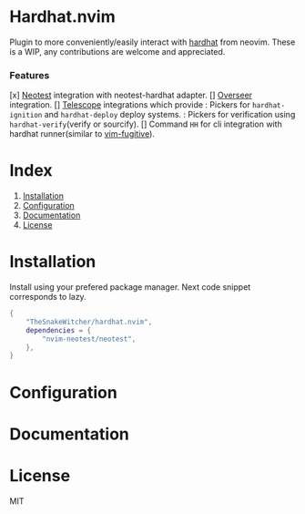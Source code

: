 # Hardhat.nvim


Plugin to more conveniently/easily interact with [hardhat](https://github.com/foundry-rs/foundry/tree/master/chisel) from
neovim. These is a WIP, any contributions are welcome and appreciated.


### Features


[x] [Neotest](https://github.com/nvim-neotest/neotest) integration with neotest-hardhat adapter.
[] [Overseer](https://github.com/stevearc/overseer.nvim) integration.
[] [Telescope](https://github.com/nvim-telescope/telescope.nvim) integrations which provide
: Pickers for `hardhat-ignition` and `hardhat-deploy` deploy systems.
: Pickers for verification using `hardhat-verify`(verify or sourcify). 
[] Command `HH` for cli integration with hardhat runner(similar to [vim-fugitive](https://github.com/tpope/vim-fugitive)).


# Index


1. [Installation](#Installation)
2. [Configuration](#Configuration)
3. [Documentation](#Documentation)
4. [License](#License)


# Installation


Install using your prefered package manager. Next code
snippet corresponds to lazy.

```lua
{
    "TheSnakeWitcher/hardhat.nvim",
    dependencies = {
        "nvim-neotest/neotest",
    },
}
```


# Configuration



# Documentation



# License


MIT
